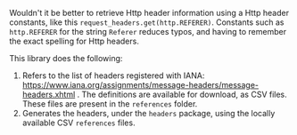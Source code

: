 Wouldn't it be better to retrieve Http header information using a Http header constants, like this `request_headers.get(http.REFERER)`. Constants such as `http.REFERER` for the string `Referer` reduces typos, and having to remember the exact spelling for Http headers. 

This library does the following:
1. Refers to the list of headers registered with IANA: https://www.iana.org/assignments/message-headers/message-headers.xhtml . The definitions are available for download, as CSV files. These files are present in the `references` folder. 
1. Generates the headers, under the `headers` package, using the locally available CSV `references` files.
